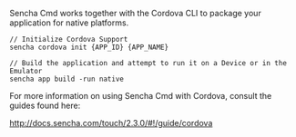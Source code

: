 Sencha Cmd works together with the Cordova CLI to package your application for native platforms. 

    // Initialize Cordova Support 
    sencha cordova init {APP_ID} {APP_NAME}

    // Build the application and attempt to run it on a Device or in the Emulator
    sencha app build -run native

For more information on using Sencha Cmd with Cordova, consult the guides found here:

http://docs.sencha.com/touch/2.3.0/#!/guide/cordova

